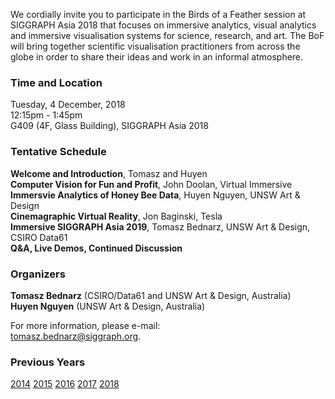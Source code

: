 We cordially invite you to participate in the Birds of a Feather session at
SIGGRAPH Asia 2018 that focuses on immersive analytics, visual analytics and
immersive visualisation systems for science, research, and art. The BoF will
bring together scientific visualisation practitioners from across the globe in
order to share their ideas and work in an informal atmosphere.

### Time and Location

Tuesday, 4 December, 2018<br>
12:15pm - 1:45pm<br>
G409 (4F, Glass Building), SIGGRAPH Asia 2018

### Tentative Schedule

**Welcome and Introduction**, Tomasz and Huyen<br>
**Computer Vision for Fun and Profit**, John Doolan, Virtual Immersive<br>
**Immersvie Analytics of Honey Bee Data**, Huyen Nguyen, UNSW Art & Design<br>
**Cinemagraphic Virtual Reality**, Jon Baginski, Tesla<br>
**Immersive SIGGRAPH Asia 2019**, Tomasz Bednarz, UNSW Art & Design, CSIRO Data61<br>
**Q&A, Live Demos, Continued Discussion**

### Organizers

**Tomasz Bednarz** (CSIRO/Data61 and UNSW Art & Design, Australia)<br>
**Huyen Nguyen** (UNSW Art & Design, Australia)

For more information, please e-mail:<br>
[tomasz.bednarz@siggraph.org](mailto:tomasz.bednard@siggraph.org).

### Previous Years

[2014](http://immersive-visualisation.blogspot.com/2014)
[2015](http://immersive-visualisation.blogspot.com/2015/)
[2016](http://immersive-visualisation.blogspot.com/2016)
[2017](/2017.html)
[2018](/2018.html)
